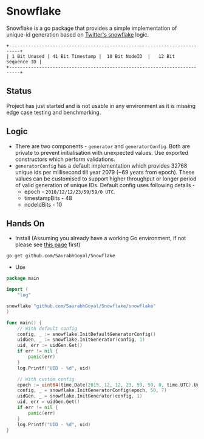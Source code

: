 # Snowflake
Snowflake is a go package that provides a simple implementation of unique-id generation based on [Twitter's snowflake](https://blog.twitter.com/engineering/en_us/a/2010/announcing-snowflake) logic.
```
+--------------------------------------------------------------------------+
| 1 Bit Unused | 41 Bit Timestamp |  10 Bit NodeID  |   12 Bit Sequence ID |
+--------------------------------------------------------------------------+
```

## Status
Project has just started and is not usable in any environment as it is missing edge case testing and benchmarking.

## Logic
- There are two components - `generator` and `generatorConfig`. Both are private to prevent initialisation with unexpected values. Use exported constructors which perform validations.
- `generatorConfig` has a default implementation which provides 32768 unique ids per millisecond till year 2079 (~69 years from epoch). These values can be customised to support higher throughput or longer period of valid generation of unique IDs. Default config uses following details -
  - epoch - `2010/12/12/23/59/59/0 UTC`.
  - timestampBits - 48
  - nodeIdBits - 10

## Hands On
- Install (Assuming you already have a working Go environment, if not please see [this page](https://go.dev/doc/install) first)
```
go get github.com/SaurabhGoyal/Snowflake
```
- Use
```go
package main

import (
	"log"

snowflake "github.com/SaurabhGoyal/Snowflake/snowflake"
)

func main() {
	// With default config
    config, _ := snowflake.InitDefaultGeneratorConfig()
	uidGen, _ := snowflake.InitGenerator(config, 1)
	uid, err := uidGen.Get()
    if err != nil {
        panic(err)
    }
    log.Printf("UID - %d", uid)

    // With custom config
    epoch := uint64(time.Date(2015, 12, 12, 23, 59, 59, 0, time.UTC).UnixMilli())
    config, _ = snowflake.InitGeneratorConfig(epoch, 50, 7)
	uidGen, _ = snowflake.InitGenerator(config, 1)
	uid, err = uidGen.Get()
    if err != nil {
        panic(err)
    }
    log.Printf("UID - %d", uid)  
}

```